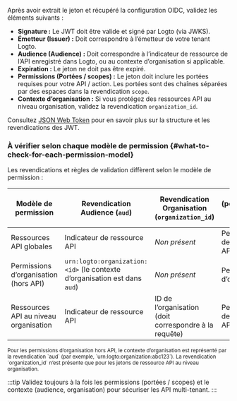 Après avoir extrait le jeton et récupéré la configuration OIDC, validez les éléments suivants :

- **Signature :** Le JWT doit être valide et signé par Logto (via JWKS).
- **Émetteur (Issuer) :** Doit correspondre à l’émetteur de votre tenant Logto.
- **Audience (Audience) :** Doit correspondre à l’indicateur de ressource de l’API enregistré dans Logto, ou au contexte d’organisation si applicable.
- **Expiration :** Le jeton ne doit pas être expiré.
- **Permissions (Portées / scopes) :** Le jeton doit inclure les portées requises pour votre API / action. Les portées sont des chaînes séparées par des espaces dans la revendication `scope`.
- **Contexte d’organisation :** Si vous protégez des ressources API au niveau organisation, validez la revendication `organization_id`.

Consultez [JSON Web Token](https://auth.wiki/jwt) pour en savoir plus sur la structure et les revendications des JWT.

### À vérifier selon chaque modèle de permission \{#what-to-check-for-each-permission-model}

Les revendications et règles de validation diffèrent selon le modèle de permission :

| Modèle de permission                  | Revendication Audience (`aud`)                                            | Revendication Organisation (`organization_id`)        | Portées (permissions) à vérifier (`scope`) |
| ------------------------------------- | ------------------------------------------------------------------------- | ----------------------------------------------------- | ------------------------------------------ |
| Ressources API globales               | Indicateur de ressource API                                               | _Non présent_                                         | Permissions de ressource API               |
| Permissions d’organisation (hors API) | `urn:logto:organization:<id>` (le contexte d’organisation est dans `aud`) | _Non présent_                                         | Permissions d’organisation                 |
| Ressources API au niveau organisation | Indicateur de ressource API                                               | ID de l’organisation (doit correspondre à la requête) | Permissions de ressource API               |

<small>
  Pour les permissions d’organisation hors API, le contexte d’organisation est représenté par la revendication `aud`
  (par exemple, `urn:logto:organization:abc123`). La revendication `organization_id` n’est présente que pour
  les jetons de ressource API au niveau organisation.
</small>

:::tip
Validez toujours à la fois les permissions (portées / scopes) et le contexte (audience, organisation) pour sécuriser les API multi-tenant.
:::
